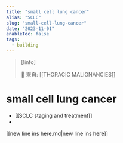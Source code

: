 ```yaml
---
title: "small cell lung cancer"
alias: "SCLC"
slug: "small-cell-lung-cancer"
date: "2023-11-01"
enableToc: false
tags:
  - building
---
```


> [!info]
>
> 🌱 來自: [[THORACIC MALIGNANCIES]]

# small cell lung cancer

- [[SCLC staging and treatment]]
- 
[[new line ins here.md|new line ins here]]
